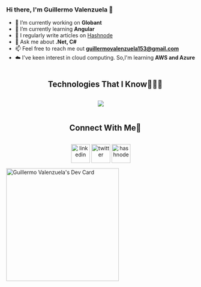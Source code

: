 ### Hi there, I'm Guillermo Valenzuela 👋

- 🔭 I’m currently working on **Globant**
- 🌱 I’m currently learning **Angular**
- 📝 I regularly write articles on [Hashnode](https://guillermovalenzuela.hashnode.dev/)
- 💬 Ask me about **.Net, C#**
- 📫 Feel free to reach me out **guillermovalenzuela153@gmail.com**
- ☁️ I've keen interest in cloud computing. So,I'm learning **AWS and Azure**

<div id="user-content-toc">
  <ul align="center">
    <summary><h2 style="display: inline-block">Technologies That I Know👨🏻‍💻</h2></summary>
  </ul>
</div>
<!--tech stack icons-->
<p align="center">
  <a href="https://skillicons.dev">
    <img src="https://skillicons.dev/icons?i=cs,dotnet,git,aws,azure,angular&perline=14" />
  </a>
</p>

<div id="user-content-toc">
  <ul align="center">
    <summary><h2 style="display: inline-block">Connect With Me🤝</h2></summary>
  </ul>
</div>

<!--icons and links-->
<p align="center">
<a href="https://www.linkedin.com/in/guillermovalenzuela-dev/" target="blank"><img align="center" src="https://user-images.githubusercontent.com/88904952/234979284-68c11d7f-1acc-4f0c-ac78-044e1037d7b0.png" alt="linkedin" height="50" width="50" /></a>
<a href="https://twitter.com/Guiller9182097" target="blank"><img align="center" src="https://user-images.githubusercontent.com/88904952/234980676-61bfb021-ecc8-48f7-88e6-34c1b06c4a58.png" alt="twitter" height="50" width="50" /></a> 
<a href="https://guillermovalenzuela.hashnode.dev/" target="blank"><img align="center" src="https://user-images.githubusercontent.com/88904952/234982196-562aea17-5532-4550-8c08-1c7cb994a541.png" alt="hashnode" height="50" width="50" /></a>
  
</p>

<a href="https://app.daily.dev/guillermovalenzuela"><img src="https://api.daily.dev/devcards/99063fa288064f5bbf5a8d954687a291.png?r=2wa" width="300" alt="Guillermo Valenzuela's Dev Card"/></a>
